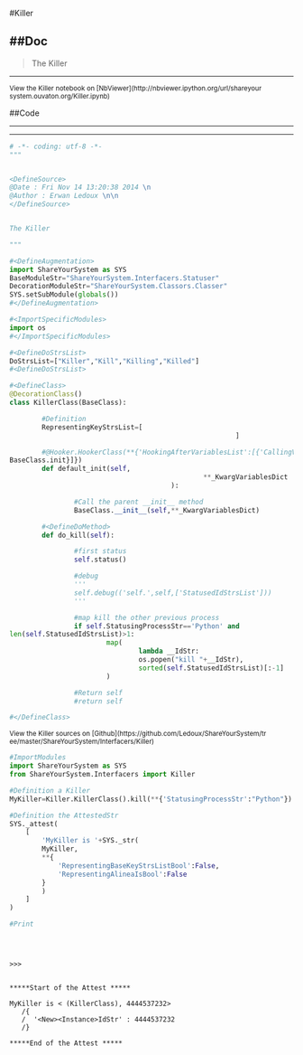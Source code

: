 

<!--
FrozenIsBool False
-->

#Killer

##Doc
----


>
> The Killer
>
>

----

<small>
View the Killer notebook on [NbViewer](http://nbviewer.ipython.org/url/shareyour
system.ouvaton.org/Killer.ipynb)
</small>




<!--
FrozenIsBool False
-->

##Code

----

<ClassDocStr>

----

```python
# -*- coding: utf-8 -*-
"""


<DefineSource>
@Date : Fri Nov 14 13:20:38 2014 \n
@Author : Erwan Ledoux \n\n
</DefineSource>


The Killer

"""

#<DefineAugmentation>
import ShareYourSystem as SYS
BaseModuleStr="ShareYourSystem.Interfacers.Statuser"
DecorationModuleStr="ShareYourSystem.Classors.Classer"
SYS.setSubModule(globals())
#</DefineAugmentation>

#<ImportSpecificModules>
import os
#</ImportSpecificModules>

#<DefineDoStrsList>
DoStrsList=["Killer","Kill","Killing","Killed"]
#<DefineDoStrsList>

#<DefineClass>
@DecorationClass()
class KillerClass(BaseClass):

        #Definition
        RepresentingKeyStrsList=[
                                                        ]

        #@Hooker.HookerClass(**{'HookingAfterVariablesList':[{'CallingVariable':
BaseClass.init}]})
        def default_init(self,
                                                **_KwargVariablesDict
                                        ):

                #Call the parent __init__ method
                BaseClass.__init__(self,**_KwargVariablesDict)

        #<DefineDoMethod>
        def do_kill(self):

                #first status
                self.status()

                #debug
                '''
                self.debug(('self.',self,['StatusedIdStrsList']))
                '''

                #map kill the other previous process
                if self.StatusingProcessStr=='Python' and
len(self.StatusedIdStrsList)>1:
                        map(
                                lambda __IdStr:
                                os.popen("kill "+__IdStr),
                                sorted(self.StatusedIdStrsList)[:-1]
                        )

                #Return self
                #return self

#</DefineClass>

```

<small>
View the Killer sources on [Github](https://github.com/Ledoux/ShareYourSystem/tr
ee/master/ShareYourSystem/Interfacers/Killer)
</small>



```python
#ImportModules
import ShareYourSystem as SYS
from ShareYourSystem.Interfacers import Killer

#Definition a Killer
MyKiller=Killer.KillerClass().kill(**{'StatusingProcessStr':"Python"})

#Definition the AttestedStr
SYS._attest(
    [
        'MyKiller is '+SYS._str(
        MyKiller,
        **{
            'RepresentingBaseKeyStrsListBool':False,
            'RepresentingAlineaIsBool':False
        }
        )
    ]
)

#Print





```


```console
>>>


*****Start of the Attest *****

MyKiller is < (KillerClass), 4444537232>
   /{
   /  '<New><Instance>IdStr' : 4444537232
   /}

*****End of the Attest *****



```

